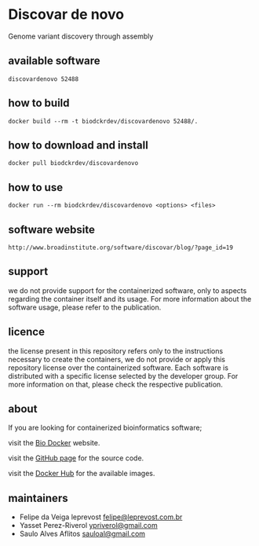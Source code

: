Discovar de novo
=====
Genome variant discovery through assembly


available software
--------
`discovardenovo 52488`


how to build
------------
`docker build --rm -t biodckrdev/discovardenovo 52488/.`


how to download and install
---------------------------
`docker pull biodckrdev/discovardenovo`


how to use
------------
`docker run --rm biodckrdev/discovardenovo <options> <files>`


software website
----------------
`
http://www.broadinstitute.org/software/discovar/blog/?page_id=19
`


support
-------
we do not provide support for the containerized software, only to aspects regarding the container itself
and its usage. For more information about the software usage, please refer to the publication.


licence
-------
the license present in this repository refers only to the instructions necessary to create the containers, we do not provide or apply this repository license over the containerized software. Each software is distributed with a specific license selected by the developer group. For more information on that, please check the respective publication.


about
-----
If you are looking for containerized bioinformatics software;

visit the [Bio Docker](http://biodocker.github.io "Bio Docker") website.

visit the [GitHub page](https://github.com/BioDocker/) for the source code.

visit the [Docker Hub](https://registry.hub.docker.com/repos/biodckr/) for the available images.


maintainers
-----------
* Felipe da Veiga leprevost <felipe@leprevost.com.br>
* Yasset Perez-Riverol <ypriverol@gmail.com>
* Saulo Alves Aflitos <sauloal@gmail.com>
